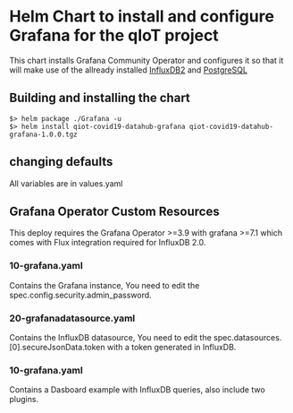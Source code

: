 # Helm Chart to install and configure Grafana for the qIoT project
This chart installs Grafana Community Operator and configures it so that it will make use of the
allready installed [InfluxDB2](../influxdb2/README.md) and [PostgreSQL](../postgreSQL/README.md)  

## Building and installing the chart
```
$> helm package ./Grafana -u
$> helm install qiot-covid19-datahub-grafana qiot-covid19-datahub-grafana-1.0.0.tgz
```

## changing defaults
All variables are in values.yaml


## Grafana Operator Custom Resources
This deploy requires the Grafana Operator >=3.9 with grafana >=7.1 which comes with Flux integration required for InfluxDB 2.0.

### 10-grafana.yaml
Contains the Grafana instance, You need to edit the spec.config.security.admin_password.


### 20-grafanadatasource.yaml
Contains the InfluxDB datasource, You need to edit the spec.datasources.[0].secureJsonData.token with a token generated in InfluxDB.


### 10-grafana.yaml
Contains a Dasboard example with InfluxDB queries, also include two plugins.
